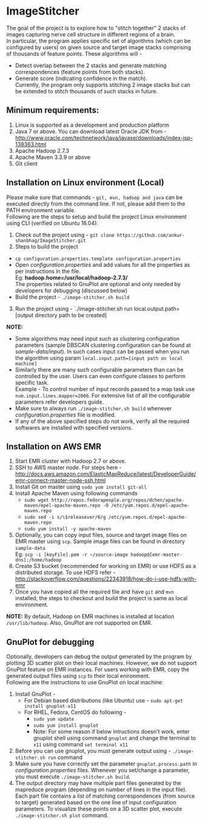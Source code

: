 # ImageStitcher

The goal of the project is to explore how to "stitch together" 2 stacks
of images capturing nerve cell structure in different regions of a
brain.  
In particular, the program applies specific set of algorithms (which can be configured by users) on given source and target image stacks comprising of thousands of feature points. These algorithms will - 
  * Detect overlap between the 2 stacks and generate matching correspondences (feature points from both stacks).  
  * Generate score (indicating confidence in the match).  
Currently, the program only supports stitching 2 image stacks but can be extended to stitch thousands of such stacks in future.

## Minimum requirements:
1. Linux is supported as a development and production platform
2. Java 7 or above. You can download latest Oracle JDK from -
http://www.oracle.com/technetwork/java/javase/downloads/index-jsp-138363.html
3. Apache Hadoop 2.7.3
4. Apache Maven 3.3.9 or above
5. Git client

## Installation on Linux environment (Local)
Please make sure that commands - `git, mvn, hadoop and java` can be executed directly from the command line. 
If not, please add them to the PATH environment variable.  
Following are the steps to setup and build the project Linux environment using CLI (verified on Ubuntu 16.04): 

1. Check out the project using - `git clone https://github.com/ankur-shanbhag/ImageStitcher.git`
2. Steps to build the project
  * `cp configuration.properties.template configuration.properties`
  * Open _configuration.properties_ and add values for all the properties as per instructions in the file.   
    Eg: __hadoop.home=/usr/local/hadoop-2.7.3/__  
    The properties related to GnuPlot are optional and only needed by developers for debugging (discussed below)
  * Build the project - `./image-stitcher.sh build`
3. Run the project using - `./image-stitcher.sh run local.output.path=[output directory path to be created]

**NOTE:**  
  - Some algorithms may need input such as clustering configuration parameters (sample DBSCAN clustering configuration can be found at _sample-data/input_). In such cases input can be passed when you run the algorithm using param `local.input.path=[input path on local machine]`
  - Similarly there are many such configurable parameters than can be controlled by the user. Users can even configure classes to perform specific task.  
    Example - To control number of input records passed to a map task use `num.input.lines.mapper=2000`. For extensive list of all the configurable parameters refer developers guide.
  - Make sure to always run `./image-stitcher.sh build` whenever _configuration.properties_ file is modified. 
  - If any of the above specified steps do not work, verify all the required softwares are installed with specified versions. 

## Installation on AWS EMR
1. Start EMR cluster with Hadoop 2.7 or above.
2. SSH to AWS master node. For steps here - http://docs.aws.amazon.com/ElasticMapReduce/latest/DeveloperGuide/emr-connect-master-node-ssh.html
3. Install Git on master using `sudo yum install git-all`
4. Install Apache Maven using following commands
   * `sudo wget http://repos.fedorapeople.org/repos/dchen/apache-maven/epel-apache-maven.repo -O /etc/yum.repos.d/epel-apache-maven.repo`
   * `sudo sed -i s/\$releasever/6/g /etc/yum.repos.d/epel-apache-maven.repo`
   * `sudo yum install -y apache-maven`
5. Optionally, you can copy input files, source and target image files on EMR master using `scp`. Sample image files can be found in directory `sample-data`  
   Eg: `scp -i [keyFile].pem -r ~/source-image hadoop@[emr-master-dns]:/home/hadoop`
7. Create S3 bucket (recommended for working on EMR) or use HDFS as a distributed storage. To use HDFS refer - http://stackoverflow.com/questions/22343918/how-do-i-use-hdfs-with-emr
6. Once you have copied all the required file and have `git` and `mvn` installed, the steps to checkout and build the project is same as local environment.  

**NOTE:** By default, Hadoop on EMR machines is installed at location `/usr/lib/hadoop`. Also, GnuPlot are not supported on EMR.

## GnuPlot for debugging
Optionally, developers can debug the output generated by the program by plotting 3D scatter plot on their local machines. However, we do not support GnuPlot feature on EMR instances. For users working with EMR, copy the generated output files using `scp` to their local enironment.  
Following are the instructions to use GnuPlot on local machine:

1. Install GnuPlot -
   * For Debian based distributions (like Ubuntu) use - `sudo apt-get install gnuplot-x11`
   * For RHEL, Fedora, CentOS do following -
     * `sudo yum update` 
     * `sudo yum install gnuplot`
     * Note: For some reason if below intructions doesn't work, enter gnuplot shell using command `gnuplot` and change the terminal to `x11` using command `set terminal x11`
2. Before you can use gnuplot, you must generate output using - `./image-stitcher.sh run` command
3. Make sure you have correctly set the parameter `gnuplot.process.path` in _configuration.properties_ files. Whenever you set/change a parameter, you must execute `./image-stitcher.sh build`.
4. The output directory may have multiple part files generated by the mapreduce program (depending on number of lines in the input file). Each part file contains a list of matching correspondences (from source to target) generated based on the one line of input configuration parameters. To visualize these points on a 3D scatter plot, execute `./image-stitcher.sh plot` command.
